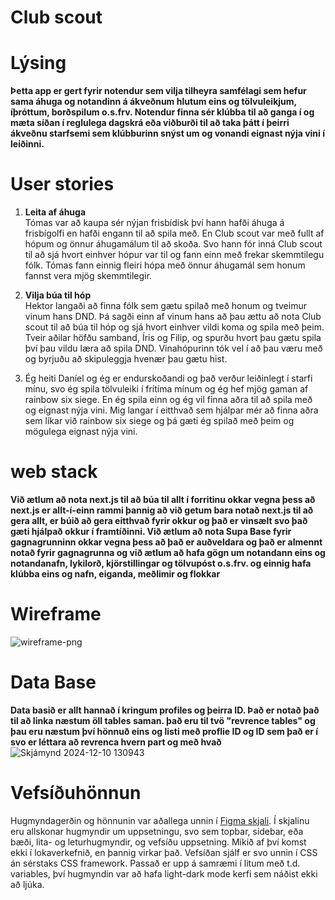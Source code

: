 # Club scout

# Lýsing

**Þetta app er gert fyrir notendur sem vilja tilheyra samfélagi sem hefur sama áhuga og notandinn á ákveðnum hlutum eins og tölvuleikjum, íþróttum, borðspilum o.s.frv. Notendur finna sér klúbba til að ganga í og ​​mæta síðan í reglulega dagskrá eða viðburði til að taka þátt í þeirri ákveðnu starfsemi sem klúbburinn snýst um og vonandi eignast nýja vini í leiðinni.**

# User stories
1. **Leita af áhuga**                                                                                                                                                                                                                                                            
Tómas var að kaupa sér nýjan frisbídisk því hann hafði áhuga á frisbígolfi en hafði engann til að spila með. En Club scout var með fullt af hópum og önnur áhugamálum til að skoða. Svo hann fór inná Club scout til að sjá hvort einhver hópur var til og fann einn með frekar skemmtilegu fólk. Tómas fann einnig fleiri hópa með önnur áhugamál sem honum fannst vera mjög skemmtilegir.

2. **Vilja búa til hóp**                                                                                                                                                                                                                                                  
Hektor langaði að finna fólk sem gætu spilað með honum og tveimur vinum hans DND. Þá sagði einn af vinum hans að þau ættu að nota Club scout til að búa til hóp og sjá hvort einhver vildi koma og spila með þeim. Tveir aðilar höfðu samband, Íris og Filip, og spurðu hvort þau gætu spila því þau vildu læra að spila DND. Vinahópurinn tók vel í að þau væru með og byrjuðu að skipuleggja hvenær þau gætu hist.

3. Ég heiti Daníel og  ég er endurskoðandi og það verður leiðinlegt í starfi mínu, svo ég spila tölvuleiki í frítíma mínum og ég hef mjög gaman af rainbow six siege. En ég spila einn og ég vil finna aðra til að spila með og eignast nýja vini. Mig langar í eitthvað sem hjálpar mér að finna aðra sem líkar við rainbow six siege og þá gæti ég spilað með þeim og mögulega eignast nýja vini.

# web stack

**Við ætlum að nota next.js til að búa til allt í forritinu okkar vegna þess að next.js er allt-í-einn rammi þannig að við getum bara notað next.js til að gera allt, er búið að gera eitthvað fyrir okkur og það er vinsælt svo það gæti hjálpað okkur í framtíðinni. Við ætlum að nota Supa Base fyrir gagnagrunninn okkar vegna þess að það er auðveldara og það er almennt notað fyrir gagnagrunna og við ætlum að hafa gögn um notandann eins og notandanafn, lykilorð, kjörstillingar og tölvupóst o.s.frv. og einnig hafa klúbba eins og nafn, eiganda, meðlimir og flokkar**

# Wireframe
![wireframe-png](https://github.com/user-attachments/assets/cc82ae83-0e6e-4b2d-a4fd-ad184b973c53)

# Data Base

**Data basið er allt hannað í kringum profiles og þeirra ID. Það er notað það til að linka næstum öll tables saman. það eru til tvö "revrence tables" og þau eru næstum því hönnuð eins og listi með proflie ID og ID sem það er í svo er 
léttara að revrenca hvern part og með hvað**
![Skjámynd 2024-12-10 130943](https://github.com/user-attachments/assets/f2c7ffd3-faeb-4711-82dc-82b7d547836f)

# Vefsíðuhönnun

Hugmyndagerðin og hönnunin var aðallega unnin í [Figma skjali](https://www.figma.com/design/XIAouC0mruhxk2YL9AkZze/Untitled?node-id=0-1&t=PObDR9zmyQLpmLMF-1). Í skjalinu eru allskonar hugmyndir um uppsetningu, svo sem topbar, sidebar, eða bæði, lita- og leturhugmyndir, og vefsíðu uppsetning. Mikið af því komst ekki í lokaverkefnið, en þannig virkar það. Vefsíðan sjálf er svo unnin í CSS án sérstaks CSS framework. Passað er upp á samræmi í litum með t.d. variables, því hugmyndin var að hafa light-dark mode kerfi sem náðist ekki að ljúka.

